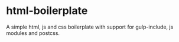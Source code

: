 # html-boilerplate
A simple html, js and css boilerplate with support for gulp-include, js modules and postcss.
